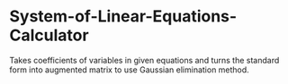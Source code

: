 # System-of-Linear-Equations-Calculator
 Takes coefficients of variables in given equations and turns the standard form into augmented matrix to use Gaussian elimination method. 
